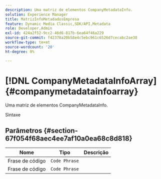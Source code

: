 ```yaml
---
description: Uma matriz de elementos CompanyMetadataInfo.
solution: Experience Manager
title: MatrizInfoMetadadosEmpresa
feature: Dynamic Media Classic,SDK/API,Metadata
role: Developer,Admin
exl-id: 424a2f52-9cc2-46d6-817b-6ea64f46a229
source-git-commit: f42378a20b58e4c5ebc961c6526d7cecabc2ae38
workflow-type: tm+mt
source-wordcount: '20'
ht-degree: 0%

---
```


# [!DNL CompanyMetadataInfoArray]{#companymetadatainfoarray}

Uma matriz de elementos CompanyMetadataInfo.

Sintaxe

## Parâmetros {#section-67f054f68aec4ee7af10a0ea68c8d818}

| Nome | Tipo | Descrição |
|---|---|---|
| Frase de código | `Code Phrase` | |
| Frase de código | `Code Phrase` | |
